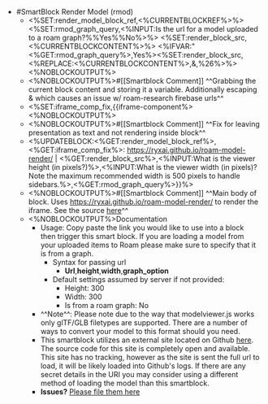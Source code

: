 - #SmartBlock Render Model (rmod)
    - <%SET:render_model_block_ref,<%CURRENTBLOCKREF%>%><%SET:rmod_graph_query,<%INPUT:Is the url for a model uploaded to a roam graph?%%Yes%%No%>%>
<%SET:render_block_src,<%CURRENTBLOCKCONTENT%>%>
<%IFVAR:"<%GET:rmod_graph_query%>,Yes%><%SET:render_block_src,<%REPLACE:<%CURRENTBLOCKCONTENT%>,&,%26%>%><%NOBLOCKOUTPUT%>
    - <%NOBLOCKOUTPUT%>#[[Smartblock Comment]] ^^Grabbing the current block content and storing it a variable. Additionally escaping & which causes an issue w/ roam-research firebase urls^^
    - <%SET:iframe_comp_fix,{{iframe-component%><%NOBLOCKOUTPUT%>
    - <%NOBLOCKOUTPUT%>#[[Smartblock Comment]] ^^Fix for leaving presentation as text and not rendering inside block^^
    - <%UPDATEBLOCK:<%GET:render_model_block_ref%>,<%GET:iframe_comp_fix%>: https://ryxai.github.io/roam-model-render/ | <%GET:render_block_src%>,<%INPUT:What is the viewer height (in pixels?)%>,<%INPUT:What is the viewer width (in pixels)? Note the maximum recommended width is 500 pixels to handle sidebars.%>,<%GET:rmod_graph_query%>}}%>
    - <%NOBLOCKOUTPUT%>#[[Smartblock Comment]] ^^Main body of block. Uses https://ryxai.github.io/roam-model-render/  to render the iframe. See the source [here](https://github.com/Ryxai/roam-model-render)^^
    - <%NOBLOCKOUTPUT%>Documentation
        - Usage: Copy paste the link you would like to use into a block then trigger this smart block. If you are loading a model from your uploaded items to Roam please make sure to specify that it is from a graph. 
            - Syntax for passing url
                - **Url**,__height__,__width__,__graph_option__
            - Default settings assumed by server if not provided:
                - Height: 300
                - Width: 300
                - Is from a roam graph: No
        - ^^Note^^: Please note due to the way that modelviewer.js works only glTF/GLB filetypes are supported. There are a number of ways to convert your model to this format should you need. 
        - This smartblock utilizes an external site located on Github [here](https://github.com/Ryxai/roam-model-render).  The source code for this site is completely open and available. This site has no tracking, however as the site is sent the full url to load, it will be likely loaded into Github's logs. If there are any secret details in the URI you may consider using a different method of loading the model than this smartblock. 
        - **Issues?** [Please file them here](https://github.com/Ryxai/roam-model-render/issues)
